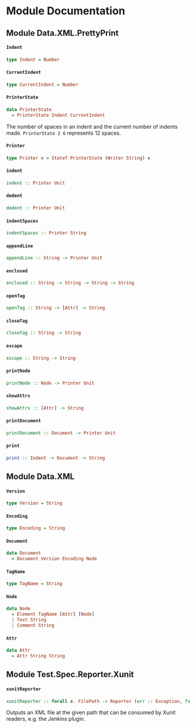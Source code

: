 # Module Documentation

## Module Data.XML.PrettyPrint

#### `Indent`

``` purescript
type Indent = Number
```


#### `CurrentIndent`

``` purescript
type CurrentIndent = Number
```


#### `PrinterState`

``` purescript
data PrinterState
  = PrinterState Indent CurrentIndent
```

The number of spaces in an indent and the current number of indents made.
`PrinterState 2 6` represents 12 spaces.

#### `Printer`

``` purescript
type Printer v = StateT PrinterState (Writer String) v
```


#### `indent`

``` purescript
indent :: Printer Unit
```


#### `dedent`

``` purescript
dedent :: Printer Unit
```


#### `indentSpaces`

``` purescript
indentSpaces :: Printer String
```


#### `appendLine`

``` purescript
appendLine :: String -> Printer Unit
```


#### `enclosed`

``` purescript
enclosed :: String -> String -> String -> String
```


#### `openTag`

``` purescript
openTag :: String -> [Attr] -> String
```


#### `closeTag`

``` purescript
closeTag :: String -> String
```


#### `escape`

``` purescript
escape :: String -> String
```


#### `printNode`

``` purescript
printNode :: Node -> Printer Unit
```


#### `showAttrs`

``` purescript
showAttrs :: [Attr] -> String
```


#### `printDocument`

``` purescript
printDocument :: Document -> Printer Unit
```


#### `print`

``` purescript
print :: Indent -> Document -> String
```



## Module Data.XML

#### `Version`

``` purescript
type Version = String
```

#### `Encoding`

``` purescript
type Encoding = String
```


#### `Document`

``` purescript
data Document
  = Document Version Encoding Node
```


#### `TagName`

``` purescript
type TagName = String
```


#### `Node`

``` purescript
data Node
  = Element TagName [Attr] [Node]
  | Text String
  | Comment String
```


#### `Attr`

``` purescript
data Attr
  = Attr String String
```



## Module Test.Spec.Reporter.Xunit

#### `xunitReporter`

``` purescript
xunitReporter :: forall e. FilePath -> Reporter (err :: Exception, fs :: FS | e)
```

Outputs an XML file at the given path that can be consumed by Xunit
readers, e.g. the Jenkins plugin.



